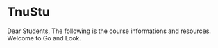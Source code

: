 TnuStu
======

Dear Students,
The following is the course informations and resources.
Welcome to Go and Look.
